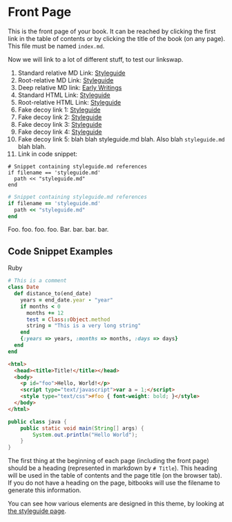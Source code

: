 # Front Page

This is the front page of your book. It can be reached by clicking the first link in the table of contents or by clicking the title of the book (on any page). This file must be named `index.md`.

Now we will link to a lot of different stuff, to test our linkswap.

1. Standard relative MD Link: [Styleguide](styleguide.md)
2. Root-relative MD Link: [Styleguide](/book/styleguide.md)
3. Deep relative MD link: [Early Writings](chapter-1/section-1.1/1-early-writings.md)
4. Standard HTML Link: [Styleguide](styleguide.html)
5. Root-relative HTML Link: [Styleguide](/book/styleguide.html)
6. Fake decoy link 1: [Styleguide](test.mdstyleguide.md)
7. Fake decoy link 2: [Styleguide](cmd.md)
8. Fake decoy link 3: [Styleguide](../md/test.md)
9. Fake decoy link 4: [Styleguide](../md/test.md)
10. Fake decoy link 5: blah blah styleguide.md blah. Also blah `styleguide.md` blah blah.
11. Link in code snippet:

```
# Snippet containing styleguide.md references
if filename == 'styleguide.md'
  path << "styleguide.md"
end
```

```ruby
# Snippet containing styleguide.md references
if filename == 'styleguide.md'
  path << "styleguide.md"
end
```

Foo. foo. foo. foo.
Bar. bar. bar. bar.

## Code Snippet Examples

Ruby

```ruby
# This is a comment
class Date
  def distance_to(end_date)
    years = end_date.year - "year"
    if months < 0
      months += 12
      test = Class::Object.method
      string = "This is a very long string"
    end
    {:years => years, :months => months, :days => days}
  end
end
```

```html
<html>
  <head><title>Title!</title></head>
  <body>
    <p id="foo">Hello, World!</p>
    <script type="text/javascript">var a = 1;</script>
    <style type="text/css">#foo { font-weight: bold; }</style>
  </body>
</html>
```

```java
public class java {
    public static void main(String[] args) {
        System.out.println("Hello World");
    }
}
```




The first thing at the beginning of each page (including the front page) should be a heading (represented in markdown by `# Title`). This heading will be used in the table of contents and the page title (on the browser tab). If you do not have a heading on the page, bitbooks will use the filename to generate this information.

You can see how various elements are designed in this theme, by looking at [the styleguide page](styleguide.md).